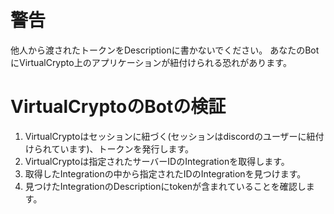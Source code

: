 # 警告
他人から渡されたトークンをDescriptionに書かないでください。
あなたのBotにVirtualCrypto上のアプリケーションが紐付けられる恐れがあります。

# VirtualCryptoのBotの検証
1. VirtualCryptoはセッションに紐づく(セッションはdiscordのユーザーに紐付けられています)、トークンを発行します。
2. VirtualCryptoは指定されたサーバーIDのIntegrationを取得します。
3. 取得したIntegrationの中から指定されたIDのIntegrationを見つけます。
4. 見つけたIntegrationのDescriptionにtokenが含まれていることを確認します。
